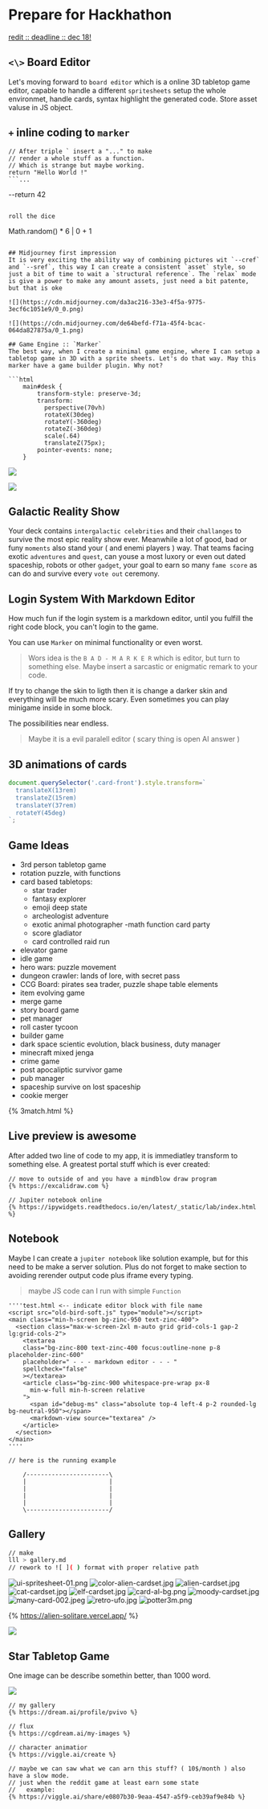 # Prepare for Hackhathon

[redit :: deadline :: dec 18!](https://redditgamesandpuzzles.devpost.com/?ref_content=default&ref_feature=challenge&ref_medium=portfolio)

## `<\>` Board Editor 
Let's moving forward to `board editor` which is a online 3D tabletop game editor, capable to handle a different `spritesheets` setup the whole environmet, handle cards, syntax highlight the generated code. Store asset valuse in JS object.

## `+` inline coding to `marker`
```
// After triple ` insert a "..." to make 
// render a whole stuff as a function.
// Which is strange but maybe working.
return "Hello World !"
```...

```
--return 42
```...

roll the dice 
```
Math.random() * 6 | 0 + 1
```...

## Midjourney first impression
It is very exciting the ability way of combining pictures wit `--cref` and `--sref`, this way I can create a consistent `asset` style, so just a bit of time to wait a `structural reference`. The `relax` mode is give a power to make any amount assets, just need a bit patente, but that is oke 

![](https://cdn.midjourney.com/da3ac216-33e3-4f5a-9775-3ecf6c1051e9/0_0.png)

![](https://cdn.midjourney.com/de64befd-f71a-45f4-bcac-064da827875a/0_1.png)

## Game Engine :: `Marker`
The best way, when I create a minimal game engine, where I can setup a tabletop game in 3D with a sprite sheets. Let's do that way. May this marker have a game builder plugin. Why not?

```html
    main#desk {
        transform-style: preserve-3d;
        transform:
          perspective(70vh)
          rotateX(30deg)
          rotateY(-360deg)
          rotateZ(-360deg)
          scale(.64)
          translateZ(75px);
        pointer-events: none;
    }
```

![](https://cdn.midjourney.com/b8516cb2-7f04-42f3-8ce4-d14f52ea2778/0_1.png)

![](https://cdn.midjourney.com/8eb8d805-7ab6-4209-9121-f064d8b776b7/0_2.png)

## Galactic Reality Show
Your deck contains `intergalactic celebrities` and their `challanges` to survive the most epic reality show ever. Meanwhile a lot of good, bad or funy `moments` also stand your ( and enemi players ) way. That teams facing exotic `adventures` and `quest`, can youse a most luxory or even out dated spaceship, robots or other `gadget`, your goal to earn so many `fame score` as can do and survive every `vote out` ceremony.

## Login System With Markdown Editor

How much fun if the login system is a markdown editor,
until you fulfill the right code block, you can't login
to the game.

You can use `Marker` on minimal functionality or even worst.

> Wors idea is the `B A D - M A R K E R` which is editor, but turn to something else. Maybe insert a sarcastic or enigmatic remark to your code.

If try to change the skin to ligth then it is change a darker skin and everything will be much more scary. Even sometimes you can play minigame inside in some block.

The possibilities near endless.

> Maybe it is a evil paralell editor ( scary thing is open AI answer )

## 3D animations of cards

```js
document.querySelector('.card-front').style.transform=`
  translateX(13rem)
  translateZ(15rem)
  translateY(37rem)
  rotateY(45deg)
`;
```

## Game Ideas
- 3rd person tabletop game
- rotation puzzle, with functions
- card based tabletops:
  - star trader
  - fantasy explorer
  - emoji deep state
  - archeologist adventure
  - exotic animal photographer
  -math function card party
  - score gladiator
  - card controlled raid run
- elevator game
- idle game
- hero wars: puzzle movement
- dungeon crawler: lands of lore, with secret pass
- CCG Board: pirates sea trader, puzzle shape table elements
- item evolving game
- merge game
- story board game
- pet manager
- roll caster tycoon
- builder game
- dark space scientic evolution, black business, duty manager
- minecraft mixed jenga
- crime game
- post apocaliptic survivor game
- pub manager
- spaceship survive on lost spaceship
- cookie merger

{% 3match.html %}


## Live preview is awesome

After added two line of code to my app, it is immediatley transform to something else. A greatest portal stuff which is ever created:

```
// move to outside of and you have a mindblow draw program
{% https://excalidraw.com %}

// Jupiter notebook online
{% https://ipywidgets.readthedocs.io/en/latest/_static/lab/index.html %}
```

## Notebook
Maybe I can create a `jupiter notebook` like solution example,
but for this need to be make a server solution.
Plus do not forget to make section to avoiding rerender
output code plus iframe every typing.

> maybe JS code can I run with simple `Function`

```
''''test.html <-- indicate editor block with file name
<script src="old-bird-soft.js" type="module"></script>
<main class="min-h-screen bg-zinc-950 text-zinc-400">
  <section class="max-w-screen-2xl m-auto grid grid-cols-1 gap-2 lg:grid-cols-2">
    <textarea
    class="bg-zinc-800 text-zinc-400 focus:outline-none p-8 placeholder-zinc-600"
    placeholder=" - - - markdown editor - - - "
    spellcheck="false"
    ></textarea>
    <article class="bg-zinc-900 whitespace-pre-wrap px-8
      min-w-full min-h-screen relative
    ">
      <span id="debug-ms" class="absolute top-4 left-4 p-2 rounded-lg bg-neutral-950"></span>
      <markdown-view source="textarea" />
    </article>
  </section>
</main>
''''

// here is the running example

    /-----------------------\
    |                       |
    |                       |
    |                       |
    |                       |
    \-----------------------/
```

## Gallery

```sh
// make
lll > gallery.md
// rework to ![ ]( ) format with proper relative path
```

![ui-spritesheet-01.png](../sprites/ui-spritesheet-01.png)
![color-alien-cardset.jpg](../sprites/color-alien-cardset.jpg)
![alien-cardset.jpg](../sprites/alien-cardset.jpg)
![cat-cardset.jpg](../sprites/cat-cardset.jpg)
![elf-cardset.jpg](../sprites/elf-cardset.jpg)
![card-al-bg.png](../sprites/card-al-bg.png)
![moody-cardset.jpg](../sprites/moody-cardset.jpg)
![many-card-002.jpeg](../sprites/many-card-002.jpeg)
![retro-ufo.jpg](../sprites/retro-ufo.jpg)
![potter3m.png](../sprites/potter3m.png)

{% https://alien-solitare.vercel.app/ %}

![](https://images.wombo.art/generated/d34b07a7-5a5e-4719-beaa-84624b280ed2/final.jpg?Expires=1740612249&Signature=YYJ84eQ~nIAjh0I-~EPdP1tGyg9b63OzGsDvwtIPXBAKXxqoBTdYYYdhQyDl-ldfvI2~SbChmKfZp~TgTu~zu~weR9v2ouoPUdDx7NGF8NL9rrqmJDzFKcP00dT~GKbXGCctnh1r~z5u0d903xHsrig8HZshztlVdiJJTbIs5O7fAu8hqHkw~YpeJI1elhUVO5ky0pTfoy2IbwNhYDfnmDOphKA3dKjg-r-j3-8l27p5WA6WOOJRBZEXZdMlP0xGueE2ZxpiHs-Ntv6JitTdim4rfHWipsX3kvfRuklgDTgvv5T5WnAbr2GHbknPNTRSW28~IqITSPBS4aD2uFdR4g__&Key-Pair-Id=K1ZXCNMC55M2IL)

## Star Tabletop Game
One image can be describe somethin better, than 1000 word.

![](https://images.wombo.art/generated/07fdcfc6-1a72-43a1-acd7-40d45a6d56fb/final.jpg?Expires=1740612183&Signature=YAPaUBSfZyRMdK24FfBD~9wXl2UGAwbyL77emIlyt10rZjmte877u5HGyD2cm8gWatzl7SXBaqymHcK2beqjFqXpzvRXAtyw2cYeWAULhejzkGsNg7rjWjS0A8UVaY8vPiYgYtyAPfS7vDT11PfCLOQaEcbSusUMct321kvYBZijWEjGjArvYOyk2Mvjd12-~toBIiFhIY4tE~oo4mX~EfJq83aFtyDcLti4hghyPGs0dwSahZLibGT5ZLb5WOtdWejyX7JWZGSSijnfPkptBn4KEx47PbZGrQ-VeWLs~Dt7tLpmmZ6L8sb2nEoMeZXzx8WiigOtSM00JCyf1cpvWA__&Key-Pair-Id=K1ZXCNMC55M2IL)

```
// my gallery
{% https://dream.ai/profile/pvivo %}

// flux
{% https://cgdream.ai/my-images %}

// character animatior
{% https://viggle.ai/create %}

// maybe we can saw what we can arn this stuff? ( 10$/month ) also have a slow mode.
// just when the reddit game at least earn some state
//   example:
{% https://viggle.ai/share/e0807b30-9eaa-4547-a5f9-ceb39af9e84b %}
```







